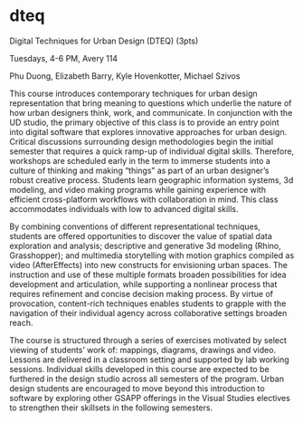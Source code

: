 # dteq

Digital Techniques for Urban Design (DTEQ) (3pts)

Tuesdays, 4-6 PM, Avery 114

Phu Duong, Elizabeth Barry, Kyle Hovenkotter, Michael Szivos

This course introduces contemporary techniques for urban design representation that bring meaning to questions which underlie the nature of how urban designers think, work, and communicate. In conjunction with the UD studio, the primary objective of this class is to provide an entry point into digital software that explores innovative approaches for urban design. Critical discussions surrounding design methodologies begin the initial semester that requires a quick ramp-up of individual digital skills. Therefore, workshops are scheduled early in the term to immerse students into a culture of thinking and making “things” as part of an urban designer’s robust creative process. Students learn geographic information systems, 3d modeling, and video making programs while gaining experience with efficient cross-platform workflows with collaboration in mind. This class accommodates individuals with low to advanced digital skills.

By combining conventions of different representational techniques, students are offered opportunities to discover the value of spatial data exploration and analysis; descriptive and generative 3d modeling (Rhino, Grasshopper); and multimedia storytelling with motion graphics compiled as video (AfterEffects) into new constructs for envisioning urban spaces. The instruction and use of these multiple formats broaden possibilities for idea development and articulation, while supporting a nonlinear process that requires refinement and concise decision making process. By virtue of provocation, content-rich techniques enables students to grapple with the navigation of their individual agency across collaborative settings broaden reach. 

The course is structured through a series of exercises motivated by select viewing of students’ work of: mappings, diagrams, drawings and video. Lessons are delivered in a classroom setting and supported by lab working sessions. Individual skills developed in this course are expected to be furthered in the design studio across all semesters of the program. Urban design students are encouraged to move beyond this introduction to software by exploring other GSAPP offerings in the Visual Studies electives to strengthen their skillsets in the following semesters.
